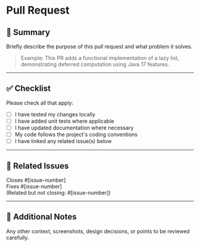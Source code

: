 # Pull Request

## 📌 Summary

Briefly describe the purpose of this pull request and what problem it solves.

> Example: This PR adds a functional implementation of a lazy list, demonstrating deferred computation using Java 17 features.

---

## ✅ Checklist

Please check all that apply:

- [ ] I have tested my changes locally
- [ ] I have added unit tests where applicable
- [ ] I have updated documentation where necessary
- [ ] My code follows the project's coding conventions
- [ ] I have linked any related issue(s) below

---

## 🔗 Related Issues

Closes #[issue-number]  
Fixes #[issue-number]  
(Related but not closing: #[issue-number])

---

## 💬 Additional Notes

Any other context, screenshots, design decisions, or points to be reviewed carefully.
